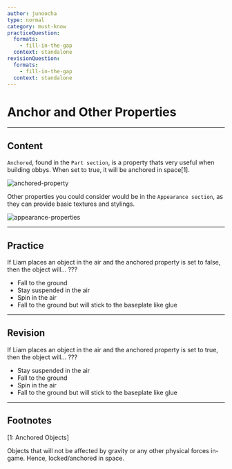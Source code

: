 ```yaml
---
author: junoocha
type: normal
category: must-know
practiceQuestion:
  formats:
    - fill-in-the-gap
  context: standalone
revisionQuestion:
  formats:
    - fill-in-the-gap
  context: standalone
---
```


# Anchor and Other Properties

---

## Content

`Anchored`, found in the `Part section`, is a property thats very useful when building obbys. When set to true, it will be anchored in space[1].

![anchored-property](https://img.enkipro.com/0a246b29c1c062df30fa34bb23e29e7d.png)

Other properties you could consider would be in the `Appearance section`, as they can provide basic textures and stylings.

![appearance-properties](https://img.enkipro.com/b7b316751c17f96c930a43a112942a5a.png)

---

## Practice

If Liam places an object in the air and the anchored property is set to false, then the object will... ???

- Fall to the ground 
- Stay suspended in the air
- Spin in the air
- Fall to the ground but will stick to the baseplate like glue

---

## Revision

If Liam places an object in the air and the anchored property is set to true, then the object will... ???

- Stay suspended in the air
- Fall to the ground
- Spin in the air
- Fall to the ground but will stick to the baseplate like glue

---

## Footnotes

[1: Anchored Objects]

Objects that will not be affected by gravity or any other physical forces in-game. Hence, locked/anchored in space.